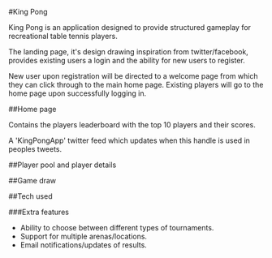 #King Pong

King Pong is an application designed to provide structured gameplay for recreational table tennis players.

The landing page, it's design drawing inspiration from twitter/facebook, provides existing users a login and the ability for new users to register.

New user upon registration will be directed to a welcome page from which they can click through to the main home page. Existing players will go to the home page upon successfully logging in.

##Home page

Contains the players leaderboard with the top 10 players and their scores.

A 'KingPongApp' twitter feed which updates when this handle is used in peoples tweets.

##Player pool and player details


##Game draw


##Tech used


###Extra features 
* Ability to choose between different types of tournaments.
* Support for multiple arenas/locations.
* Email notifications/updates of results.
